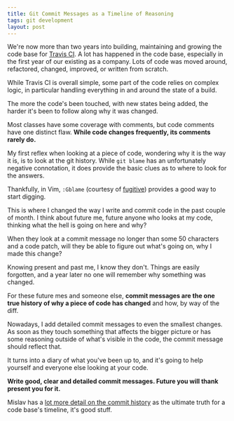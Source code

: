 ```yaml
---
title: Git Commit Messages as a Timeline of Reasoning
tags: git development
layout: post
---
```

We're now more than two years into building, maintaining and growing the code
base for [Travis CI](https://travis-ci.org). A lot has happened in the code
base, especially in the first year of our existing as a company. Lots of code
was moved around, refactored, changed, improved, or written from scratch.

While Travis CI is overall simple, some part of the code relies on complex
logic, in particular handling everything in and around the state of a build.

The more the code's been touched, with new states being added, the harder it's
been to follow along why it was changed.

Most classes have some coverage with comments, but code comments have one
distinct flaw. **While code changes frequently, its comments rarely do.**

My first reflex when looking at a piece of code, wondering why it is the way it
is, is to look at the git history. While `git blame` has an unfortunately
negative connotation, it does provide the basic clues as to where to look for
the answers.

Thankfully, in Vim, `:Gblame` (courtesy of [fugitive](https://github.com/tpope/vim-fugitive)) 
provides a good way to start digging.

This is where I changed the way I write and commit code in the past couple of
month. I think about future me, future anyone who looks at my code, thinking
what the hell is going on here and why?

When they look at a commit message no longer than some 50 characters and a code
patch, will they be able to figure out what's going on, why I made this change?

Knowing present and past me, I know they don't. Things are easily forgotten, and
a year later no one will remember why something was changed.

For these future mes and someone else, **commit messages are the one true
history of why a piece of code has changed** and how, by way of the diff.

Nowadays, I add detailed commit messages to even the smallest changes. As soon
as they touch something that affects the bigger picture or has some reasoning
outside of what's visible in the code, the commit message should reflect that.

It turns into a diary of what you've been up to, and it's going to help yourself
and everyone else looking at your code.

**Write good, clear and detailed commit messages. Future you will thank present
you for it.**

Mislav has a [lot more detail on the commit
history](http://mislav.uniqpath.com/2014/02/hidden-documentation/) as the
ultimate truth for a code base's timeline, it's good stuff.

